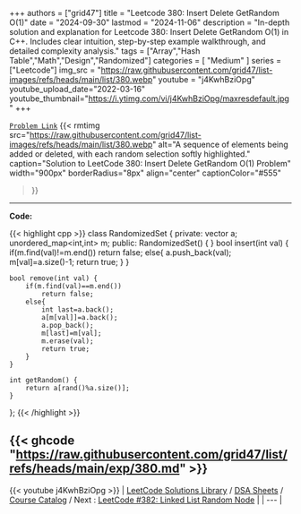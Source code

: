 
+++
authors = ["grid47"]
title = "Leetcode 380: Insert Delete GetRandom O(1)"
date = "2024-09-30"
lastmod = "2024-11-06"
description = "In-depth solution and explanation for Leetcode 380: Insert Delete GetRandom O(1) in C++. Includes clear intuition, step-by-step example walkthrough, and detailed complexity analysis."
tags = ["Array","Hash Table","Math","Design","Randomized"]
categories = [
    "Medium"
]
series = ["Leetcode"]
img_src = "https://raw.githubusercontent.com/grid47/list-images/refs/heads/main/list/380.webp"
youtube = "j4KwhBziOpg"
youtube_upload_date="2022-03-16"
youtube_thumbnail="https://i.ytimg.com/vi/j4KwhBziOpg/maxresdefault.jpg"
+++



[`Problem Link`](https://leetcode.com/problems/insert-delete-getrandom-o1/description/)
{{< rmtimg 
    src="https://raw.githubusercontent.com/grid47/list-images/refs/heads/main/list/380.webp" 
    alt="A sequence of elements being added or deleted, with each random selection softly highlighted."
    caption="Solution to LeetCode 380: Insert Delete GetRandom O(1) Problem"
    width="900px"
    borderRadius="8px"
    align="center" 
    captionColor="#555"
>}}
---
**Code:**

{{< highlight cpp >}}
class RandomizedSet {
private:
    vector<int> a;
    unordered_map<int,int> m;
public:
    RandomizedSet() {
    }
    bool insert(int val) {
        if(m.find(val)!=m.end())
            return false;
        else{
            a.push_back(val);
            m[val]=a.size()-1;
            return true;
        }
    }
    
    bool remove(int val) {
        if(m.find(val)==m.end())
            return false;
        else{
            int last=a.back(); 
            a[m[val]]=a.back();
            a.pop_back();
            m[last]=m[val];   
            m.erase(val);
            return true;
        }
    }
    
    int getRandom() {
        return a[rand()%a.size()];
    }
};
{{< /highlight >}}

{{< ghcode "https://raw.githubusercontent.com/grid47/list/refs/heads/main/exp/380.md" >}}
---
{{< youtube j4KwhBziOpg >}}
| [LeetCode Solutions Library](https://grid47.xyz/leetcode/) / [DSA Sheets](https://grid47.xyz/sheets/) / [Course Catalog](https://grid47.xyz/courses/) / Next : [LeetCode #382: Linked List Random Node](https://grid47.xyz/leetcode/solution-382-linked-list-random-node/) |
| --- |
